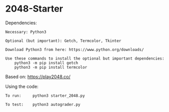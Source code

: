 # 2048-Starter

Dependencies:
	
	Necessary: Python3
	
	Optional (but important): Getch, Termcolor, Tkinter

	Download Python3 from here: https://www.python.org/downloads/
	
	Use these commands to install the optional but important dependencies:
		python3 -m pip install getch
		python3 -m pip install termcolor

Based on: https://play2048.co/


Using the code:
	
	To run: 	python3 starter_2048.py
	
	To test: 	python3 autograder.py 		

